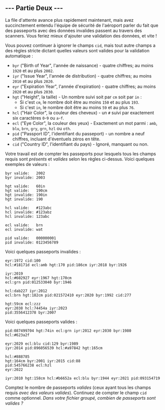 ## --- Partie Deux ---

La file d'attente avance plus rapidement maintenant, mais avez succinctement entendu l'équipe de sécurité de l'aéroport parler du fait que des passeports avec des données invalides passent au travers des scanners. Vous feriez mieux d'ajouter une validation des données, et vite !

Vous pouvez continuer à ignorer le champs ``cid``, mais tout autre champs a des règles stricte dictant quelles valeurs sont valides pour la validation automatique :

- ``byr`` ("Birth of Year", l'année de naissance) - quatre chiffres; au moins ``1920`` et au plus ``2002``.
- ``iyr`` ("Issue Year", l'année de distribution) - quatre chiffres; au moins ``2010`` et au plus ``2020``.
- ``eyr`` ("Expiration Year", l'année d'expiration) - quatre chiffres; au moins ``2020`` et au plus ``2030``.
- ``hgt`` ("Height", la taille) - Un nombre suivi soit par ``cm`` soit par ``in`` :
    - Si c'est ``cm``, le nombre doit être au moins ``150`` et au plus ``193``.
    - Si c'est ``in``, le nombre doit être au moins ``59`` et au plus ``76``.
- ``hcl`` ("Hair Color", la couleur des cheveux) - un ``#`` suivi par exactement six caractères ``0``-``9`` ou ``a``-``f``.
- ``ecl`` ("Eye Color", la couleur des yeux) - Exactement un mot parmi : ``amb``, ``blu``, ``brn``, ``gry``, ``grn``, ``hzl`` ou ``oth``. 
- ``pid`` ("Passport ID", l'identifiant du passeport) - un nombre a neuf chiffres, incluant d'éventuels zéros en tête.
- ``cid`` ("Country ID", l'identifiant du pays) - Ignoré, manquant ou non.

Votre travail est de compter les passeports pour lesquels tous les champs requis sont *présents* et *valides* selon les règles ci-dessus. Voici quelques exemples de valeurs :

```
byr valide:   2002
byr invalide: 2003

hgt valide:   60in
hgt valide:   190cm
hgt invalide: 190in
hgt invalide: 190

hcl valide:   #123abc
hcl invalide: #123abz
hcl invalide: 123abc

ecl valide:   brn
ecl invalide: wat

pid valide:   000000001
pid invalide: 0123456789
```

Voici quelques passeports invalides :

```
eyr:1972 cid:100
hcl:#18171d ecl:amb hgt:170 pid:186cm iyr:2018 byr:1926

iyr:2019
hcl:#602927 eyr:1967 hgt:170cm
ecl:grn pid:012533040 byr:1946

hcl:dab227 iyr:2012
ecl:brn hgt:182cm pid:021572410 eyr:2020 byr:1992 cid:277

hgt:59cm ecl:zzz
eyr:2038 hcl:74454a iyr:2023
pid:3556412378 byr:2007
```

Voici quelques passeports valides :

```
pid:087499704 hgt:74in ecl:grn iyr:2012 eyr:2030 byr:1980
hcl:#623a2f

eyr:2029 ecl:blu cid:129 byr:1989
iyr:2014 pid:896056539 hcl:#a97842 hgt:165cm

hcl:#888785
hgt:164cm byr:2001 iyr:2015 cid:88
pid:545766238 ecl:hzl
eyr:2022

iyr:2010 hgt:158cm hcl:#b6652a ecl:blu byr:1944 eyr:2021 pid:093154719
```

Comptez le nombre de passeports *valides* (ceux ayant tous les champs requis *avec des valeurs valides*). Continuez de compter le champ ``cid`` comme optionnel. *Dans votre fichier groupé, combien de passeports sont valides ?*